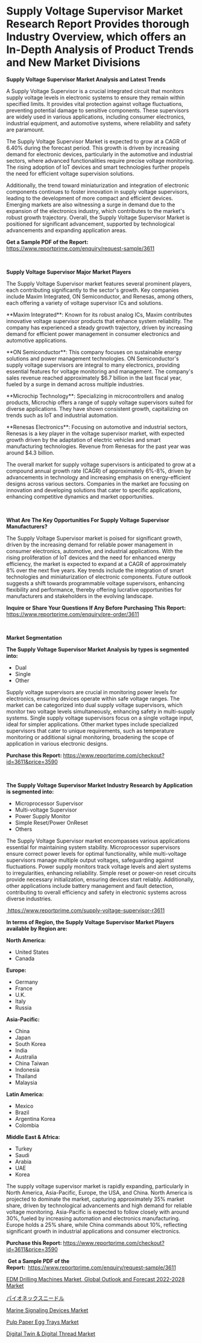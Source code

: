 <p><h1>Supply Voltage Supervisor Market Research Report Provides thorough Industry Overview, which offers an In-Depth Analysis of Product Trends and New Market Divisions</h1></p><p><strong>Supply Voltage Supervisor Market Analysis and Latest Trends</strong></p>
<p><p>A Supply Voltage Supervisor is a crucial integrated circuit that monitors supply voltage levels in electronic systems to ensure they remain within specified limits. It provides vital protection against voltage fluctuations, preventing potential damage to sensitive components. These supervisors are widely used in various applications, including consumer electronics, industrial equipment, and automotive systems, where reliability and safety are paramount.</p><p>The Supply Voltage Supervisor Market is expected to grow at a CAGR of 6.40% during the forecast period. This growth is driven by increasing demand for electronic devices, particularly in the automotive and industrial sectors, where advanced functionalities require precise voltage monitoring. The rising adoption of IoT devices and smart technologies further propels the need for efficient voltage supervision solutions. </p><p>Additionally, the trend toward miniaturization and integration of electronic components continues to foster innovation in supply voltage supervisors, leading to the development of more compact and efficient devices. Emerging markets are also witnessing a surge in demand due to the expansion of the electronics industry, which contributes to the market's robust growth trajectory. Overall, the Supply Voltage Supervisor Market is positioned for significant advancement, supported by technological advancements and expanding application areas.</p></p>
<p><strong>Get a Sample PDF of the Report:&nbsp;</strong> <a href="https://www.reportprime.com/enquiry/request-sample/3611">https://www.reportprime.com/enquiry/request-sample/3611</a></p>
<p>&nbsp;</p>
<p><strong>Supply Voltage Supervisor Major Market Players</strong></p>
<p><p>The Supply Voltage Supervisor market features several prominent players, each contributing significantly to the sector's growth. Key companies include Maxim Integrated, ON Semiconductor, and Renesas, among others, each offering a variety of voltage supervisor ICs and solutions.</p><p>**Maxim Integrated**: Known for its robust analog ICs, Maxim contributes innovative voltage supervisor products that enhance system reliability. The company has experienced a steady growth trajectory, driven by increasing demand for efficient power management in consumer electronics and automotive applications.</p><p>**ON Semiconductor**: This company focuses on sustainable energy solutions and power management technologies. ON Semiconductor's supply voltage supervisors are integral to many electronics, providing essential features for voltage monitoring and management. The company's sales revenue reached approximately $6.7 billion in the last fiscal year, fueled by a surge in demand across multiple industries.</p><p>**Microchip Technology**: Specializing in microcontrollers and analog products, Microchip offers a range of supply voltage supervisors suited for diverse applications. They have shown consistent growth, capitalizing on trends such as IoT and industrial automation.</p><p>**Renesas Electronics**: Focusing on automotive and industrial sectors, Renesas is a key player in the voltage supervisor market, with expected growth driven by the adaptation of electric vehicles and smart manufacturing technologies. Revenue from Renesas for the past year was around $4.3 billion.</p><p>The overall market for supply voltage supervisors is anticipated to grow at a compound annual growth rate (CAGR) of approximately 6%-8%, driven by advancements in technology and increasing emphasis on energy-efficient designs across various sectors. Companies in the market are focusing on innovation and developing solutions that cater to specific applications, enhancing competitive dynamics and market opportunities.</p></p>
<p>&nbsp;</p>
<p><strong>What Are The Key Opportunities For Supply Voltage Supervisor Manufacturers?</strong></p>
<p><p>The Supply Voltage Supervisor market is poised for significant growth, driven by the increasing demand for reliable power management in consumer electronics, automotive, and industrial applications. With the rising proliferation of IoT devices and the need for enhanced energy efficiency, the market is expected to expand at a CAGR of approximately 8% over the next five years. Key trends include the integration of smart technologies and miniaturization of electronic components. Future outlook suggests a shift towards programmable voltage supervisors, enhancing flexibility and performance, thereby offering lucrative opportunities for manufacturers and stakeholders in the evolving landscape.</p></p>
<p><strong>Inquire or Share Your Questions If Any Before Purchasing This Report:</strong> <a href="https://www.reportprime.com/enquiry/pre-order/3611">https://www.reportprime.com/enquiry/pre-order/3611</a></p>
<p>&nbsp;</p>
<p><strong>Market Segmentation</strong></p>
<p><strong>The Supply Voltage Supervisor Market Analysis by types is segmented into:</strong></p>
<p><ul><li>Dual</li><li>Single</li><li>Other</li></ul></p>
<p><p>Supply voltage supervisors are crucial in monitoring power levels for electronics, ensuring devices operate within safe voltage ranges. The market can be categorized into dual supply voltage supervisors, which monitor two voltage levels simultaneously, enhancing safety in multi-supply systems. Single supply voltage supervisors focus on a single voltage input, ideal for simpler applications. Other market types include specialized supervisors that cater to unique requirements, such as temperature monitoring or additional signal monitoring, broadening the scope of application in various electronic designs.</p></p>
<p><strong>Purchase this Report:&nbsp;</strong><a href="https://www.reportprime.com/checkout?id=3611&price=3590">https://www.reportprime.com/checkout?id=3611&price=3590</a></p>
<p>&nbsp;</p>
<p><strong>The Supply Voltage Supervisor Market Industry Research by Application is segmented into:</strong></p>
<p><ul><li>Microprocessor Supervisor</li><li>Multi-voltage Supervisor</li><li>Power Supply Monitor</li><li>Simple Reset/Power OnReset</li><li>Others</li></ul></p>
<p><p>The Supply Voltage Supervisor market encompasses various applications essential for maintaining system stability. Microprocessor supervisors ensure correct power levels for optimal functionality, while multi-voltage supervisors manage multiple output voltages, safeguarding against fluctuations. Power supply monitors track voltage levels and alert systems to irregularities, enhancing reliability. Simple reset or power-on reset circuits provide necessary initialization, ensuring devices start reliably. Additionally, other applications include battery management and fault detection, contributing to overall efficiency and safety in electronic systems across diverse industries.</p></p>
<p><a href="https://www.reportprime.com/supply-voltage-supervisor-r3611">&nbsp;https://www.reportprime.com/supply-voltage-supervisor-r3611</a></p>
<p><strong>In terms of Region, the Supply Voltage Supervisor Market Players available by Region are:</strong></p>
<p>
    <p> <strong> North America: </strong>
        <ul>
            <li>United States</li>
            <li>Canada</li>
        </ul>
        </p> 
    <p> <strong> Europe: </strong>
        <ul>
            <li>Germany</li>
            <li>France</li>
            <li>U.K.</li>
            <li>Italy</li>
            <li>Russia</li>
        </ul>
        </p> 
    <p> <strong> Asia-Pacific: </strong>
        <ul>
            <li>China</li>
            <li>Japan</li>
            <li>South Korea</li>
            <li>India</li>
            <li>Australia</li>
            <li>China Taiwan</li>
            <li>Indonesia</li>
            <li>Thailand</li>
            <li>Malaysia</li>
        </ul>
        </p> 
    <p> <strong> Latin America: </strong>
        <ul>
            <li>Mexico</li>
            <li>Brazil</li>
            <li>Argentina Korea</li>
            <li>Colombia</li>
        </ul>
        </p> 
    <p> <strong> Middle East & Africa: </strong>
        <ul>
            <li>Turkey</li>
            <li>Saudi</li>
            <li>Arabia</li>
            <li>UAE</li>
            <li>Korea</li>
        </ul>
    </p>
    </p>
<p><p>The supply voltage supervisor market is rapidly expanding, particularly in North America, Asia-Pacific, Europe, the USA, and China. North America is projected to dominate the market, capturing approximately 35% market share, driven by technological advancements and high demand for reliable voltage monitoring. Asia-Pacific is expected to follow closely with around 30%, fueled by increasing automation and electronics manufacturing. Europe holds a 25% share, while China commands about 10%, reflecting significant growth in industrial applications and consumer electronics.</p></p>
<p><strong>Purchase this Report: </strong><a href="https://www.reportprime.com/checkout?id=3611&price=3590">https://www.reportprime.com/checkout?id=3611&price=3590</a></p>
<p>&nbsp;<strong>Get a Sample PDF of the Report:&nbsp;&nbsp;</strong><a href="https://www.reportprime.com/enquiry/request-sample/3611">https://www.reportprime.com/enquiry/request-sample/3611</a></p>
<p><strong></strong></p>
<p><p><a href="https://medium.com/@jayrussel94/the-edm-drilling-machines-market-global-outlook-and-forecast-2022-2028-market-prioritizes-cost-e4cbbbd9b9eb">EDM Drilling Machines Market, Global Outlook and Forecast 2022-2028 Market</a></p><p><a href="https://medium.com/@kathleencrooks2003/pyonex-needles-market-%E3%81%AF-%E3%82%B3%E3%82%B9%E3%83%88%E7%AE%A1%E7%90%86%E3%81%A8%E5%8A%B9%E7%8E%87%E5%90%91%E4%B8%8A%E3%82%92%E5%84%AA%E5%85%88%E3%81%97%E3%81%BE%E3%81%99-%E3%81%95%E3%82%89%E3%81%AB-%E5%A0%B1%E5%91%8A%E6%9B%B8%E3%81%AF%E5%B8%82%E5%A0%B4%E3%81%AE%E9%9C%80%E8%A6%81%E9%9D%A2%E3%81%A8%E4%BE%9B%E7%B5%A6%E9%9D%A2%E3%81%AE%E4%B8%A1%E6%96%B9%E3%82%92%E3%82%AB%E3%83%90%E3%83%BC%E3%81%97%E3%81%A6%E3%81%84%E3%81%BE%E3%81%99-pyonex-needles-%E5%B8%82%E5%A0%B4%E3%81%AF-2024-fab7e9fd0aab">パイオネックスニードル</a></p><p><a href="https://www.linkedin.com/pulse/marine-signaling-devices-market-trends-regional-insights-wdhmc?trackingId=OUo7KM4hS8mfHf9%2BBMb1Mg%3D%3D">Marine Signaling Devices Market</a></p><p><a href="https://issuu.com/reportprime-2/docs/pulp-paper-egg-trays-market-size-20_075ee0897a3b9e">Pulp Paper Egg Trays Market</a></p><p><a href="https://issuu.com/reportprime-2/docs/digital-twin-digital-thread-market-_cb4d6c20953c76">Digital Twin & Digital Thread Market</a></p></p>